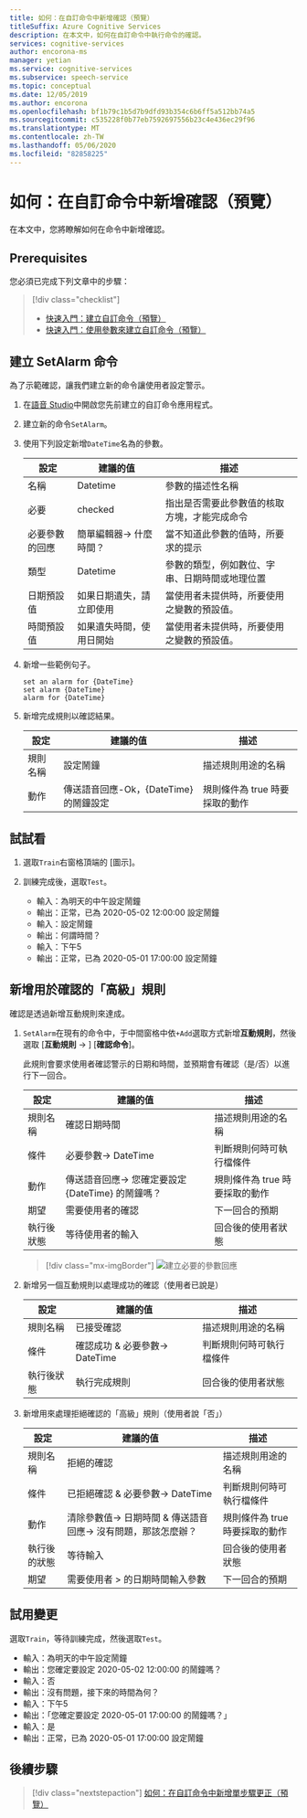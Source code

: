```yaml
---
title: 如何：在自訂命令中新增確認（預覽）
titleSuffix: Azure Cognitive Services
description: 在本文中，如何在自訂命令中執行命令的確認。
services: cognitive-services
author: encorona-ms
manager: yetian
ms.service: cognitive-services
ms.subservice: speech-service
ms.topic: conceptual
ms.date: 12/05/2019
ms.author: encorona
ms.openlocfilehash: bf1b79c1b5d7b9dfd93b354c6b6ff5a512bb74a5
ms.sourcegitcommit: c535228f0b77eb7592697556b23c4e436ec29f96
ms.translationtype: MT
ms.contentlocale: zh-TW
ms.lasthandoff: 05/06/2020
ms.locfileid: "82858225"
---
```

# <a name="how-to-add-a-confirmation-to-a-custom-command-preview"></a>如何：在自訂命令中新增確認（預覽）

在本文中，您將瞭解如何在命令中新增確認。

## <a name="prerequisites"></a>Prerequisites

您必須已完成下列文章中的步驟：
> [!div class="checklist"]
> *  [快速入門：建立自訂命令（預覽）](./quickstart-custom-speech-commands-create-new.md)
> * [快速入門：使用參數來建立自訂命令（預覽）](./quickstart-custom-speech-commands-create-parameters.md)

## <a name="create-a-setalarm-command"></a>建立 SetAlarm 命令

為了示範確認，讓我們建立新的命令讓使用者設定警示。

1. 在[語音 Studio](https://speech.microsoft.com/)中開啟您先前建立的自訂命令應用程式。
1. 建立新的命令`SetAlarm`。
1. 使用下列設定新增`DateTime`名為的參數。

   | 設定                           | 建議的值                     |  描述                 |
   | --------------------------------- | -----------------------------------------------------| ------------|
   | 名稱                              | Datetime                                | 參數的描述性名稱                                |
   | 必要                          | checked                                 | 指出是否需要此參數值的核取方塊，才能完成命令 |
   | 必要參數的回應   | 簡單編輯器-> 什麼時間？                              | 當不知道此參數的值時，所要求的提示 |
   | 類型                              | Datetime                                | 參數的類型，例如數位、字串、日期時間或地理位置   |
   | 日期預設值                     | 如果日期遺失，請立即使用            | 當使用者未提供時，所要使用之變數的預設值。  |  
   | 時間預設值                     | 如果遺失時間，使用日開始     |  當使用者未提供時，所要使用之變數的預設值。|

1. 新增一些範例句子。
   
    ```
    set an alarm for {DateTime}
    set alarm {DateTime}
    alarm for {DateTime}
   ```

1. 新增完成規則以確認結果。

   | 設定    | 建議的值                               |描述                                     |
   | ---------- | ------------------------------------------------------- |-----|
   | 規則名稱  | 設定鬧鐘                                               |    描述規則用途的名稱 |
   | 動作    | 傳送語音回應-Ok，{DateTime} 的鬧鐘設定    |規則條件為 true 時要採取的動作

## <a name="try-it-out"></a>試試看

1. 選取`Train`右窗格頂端的 [圖示]。

1. 訓練完成後，選取`Test`。
    - 輸入：為明天的中午設定鬧鐘
    - 輸出：正常，已為 2020-05-02 12:00:00 設定鬧鐘
    - 輸入：設定鬧鐘
    - 輸出：何謂時間？
    - 輸入：下午5
    - 輸出：正常，已為 2020-05-01 17:00:00 設定鬧鐘

## <a name="add-the-advanced-rules-for-confirmation"></a>新增用於確認的「高級」規則

確認是透過新增互動規則來達成。

1. `SetAlarm`在現有的命令中，于中間窗格中依`+Add`選取方式新增**互動規則**，然後選取 [**互動規則** -> ] [**確認命令**]。

    此規則會要求使用者確認警示的日期和時間，並預期會有確認（是/否）以進行下一回合。

   | 設定               | 建議的值                                                                  | 描述                                        |
   | --------------------- | -------------------------------------------------------------------------------- | -------------------------------------------------- |
   | 規則名稱             | 確認日期時間                                                                | 描述規則用途的名稱          |
   | 條件            | 必要參數-> DateTime                                                    | 判斷規則何時可執行檔條件    |   
   | 動作               | 傳送語音回應-> 您確定要設定 {DateTime} 的鬧鐘嗎？     | 規則條件為 true 時要採取的動作 |
   | 期望          | 需要使用者的確認                                                 | 下一回合的預期                      |
   | 執行後狀態  | 等待使用者的輸入                                                            | 回合後的使用者狀態                  |
  
      > [!div class="mx-imgBorder"]
      > ![建立必要的參數回應](media/custom-speech-commands/add-validation-set-temperature.png)

1. 新增另一個互動規則以處理成功的確認（使用者已說是）

   | 設定               | 建議的值                                                                  | 描述                                        |
   | --------------------- | -------------------------------------------------------------------------------- | -------------------------------------------------- |
   | 規則名稱             | 已接受確認                                                            | 描述規則用途的名稱          |
   | 條件            | 確認成功 & 必要參數-> DateTime                      | 判斷規則何時可執行檔條件    |   
   | 執行後狀態 | 執行完成規則                                                          | 回合後的使用者狀態                   |

1. 新增用來處理拒絕確認的「高級」規則（使用者說「否」）

   | 設定               | 建議的值                                                                  | 描述                                        |
   | --------------------- | -------------------------------------------------------------------------------- | -------------------------------------------------- |
   | 規則名稱             | 拒絕的確認                                                                   | 描述規則用途的名稱          |
   | 條件            | 已拒絕確認 & 必要參數-> DateTime                               | 判斷規則何時可執行檔條件    |   
   | 動作               | 清除參數值-> 日期時間 & 傳送語音回應-> 沒有問題，那該怎麼辦？  | 規則條件為 true 時要採取的動作 |
   | 執行後的狀態 | 等待輸入                                                                   | 回合後的使用者狀態                   |
   | 期望          | 需要使用者 > 的日期時間輸入參數                           | 下一回合的預期                      |

## <a name="try-out-the-changes"></a>試用變更

選取`Train`，等待訓練完成，然後選取`Test`。

- 輸入：為明天的中午設定鬧鐘
- 輸出：您確定要設定 2020-05-02 12:00:00 的鬧鐘嗎？
- 輸入：否
- 輸出：沒有問題，接下來的時間為何？
- 輸入：下午5
- 輸出：「您確定要設定 2020-05-01 17:00:00 的鬧鐘嗎？」
- 輸入：是
- 輸出：正常，已為 2020-05-01 17:00:00 設定鬧鐘

## <a name="next-steps"></a>後續步驟

> [!div class="nextstepaction"]
> [如何：在自訂命令中新增單步驟更正（預覽）](./how-to-custom-speech-commands-one-step-correction.md)